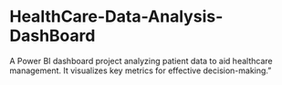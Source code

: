 # HealthCare-Data-Analysis-DashBoard
A Power BI dashboard project analyzing patient data to aid healthcare management. It visualizes key metrics for effective decision-making.”
